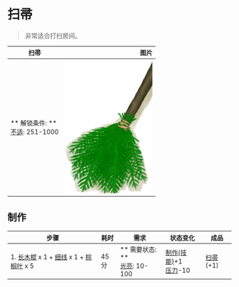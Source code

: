 # 扫帚  
> 非常适合打扫房间。  
  
  扫帚  |   图片   
 ----  |  ----:   
 ** 解锁条件: **<br>[不适](Discomfort.md): 251-1000  |  <img decoding="async" src="Sprite/Broom.png" href="a.md" style="max-width:300px;max-height:300px;">   
  
## 制作  
步骤  |  耗时  |  需求  |  状态变化  |  成品  
----  |  ----  |  ----  |  ----  |  ----  
1. [长木棍](StickLong.md) x 1 + [细线](CordFiber.md) x 1 + [棕榈叶](PalmFronds.md) x 5  |  45分  |  ** 需要状态: **<br>[光亮](Light.md): 10-100  |  [制作(技能)](Skill_Crafting.md)+1<br>[压力](Stress.md)-10  |  [扫帚](Broom.md)(+1)  
